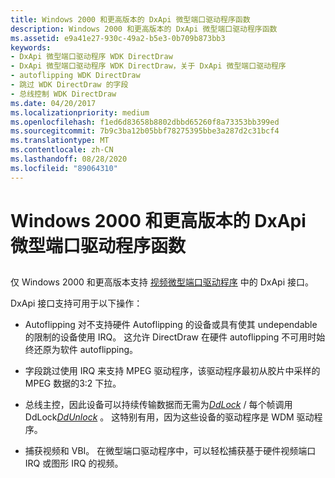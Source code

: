 ```yaml
---
title: Windows 2000 和更高版本的 DxApi 微型端口驱动程序函数
description: Windows 2000 和更高版本的 DxApi 微型端口驱动程序函数
ms.assetid: e9a41e27-930c-49a2-b5e3-0b709b873bb3
keywords:
- DxApi 微型端口驱动程序 WDK DirectDraw
- DxApi 微型端口驱动程序 WDK DirectDraw，关于 DxApi 微型端口驱动程序
- autoflipping WDK DirectDraw
- 跳过 WDK DirectDraw 的字段
- 总线控制 WDK DirectDraw
ms.date: 04/20/2017
ms.localizationpriority: medium
ms.openlocfilehash: f1ed6d83658b8802dbbd65260f8a73353bb399ed
ms.sourcegitcommit: 7b9c3ba12b05bbf78275395bbe3a287d2c31bcf4
ms.translationtype: MT
ms.contentlocale: zh-CN
ms.lasthandoff: 08/28/2020
ms.locfileid: "89064310"
---
```

# <a name="dxapi-miniport-driver-functions-for-windows-2000-and-later"></a>Windows 2000 和更高版本的 DxApi 微型端口驱动程序函数


## <span id="ddk_dxapi_miniport_driver_functions_for_windows_2000_and_later_gg"></span><span id="DDK_DXAPI_MINIPORT_DRIVER_FUNCTIONS_FOR_WINDOWS_2000_AND_LATER_GG"></span>


仅 Windows 2000 和更高版本支持 [视频微型端口驱动程序](video-miniport-drivers-in-the-windows-2000-display-driver-model.md) 中的 DxApi 接口。

DxApi 接口支持可用于以下操作：

-   Autoflipping 对不支持硬件 Autoflipping 的设备或具有使其 undependable 的限制的设备使用 IRQ。 这允许 DirectDraw 在硬件 autoflipping 不可用时始终还原为软件 autoflipping。

-   字段跳过使用 IRQ 来支持 MPEG 驱动程序，该驱动程序最初从胶片中采样的 MPEG 数据的3:2 下拉。

-   总线主控，因此设备可以持续传输数据而无需为[*DdLock*](/windows/desktop/api/ddrawint/nc-ddrawint-pdd_surfcb_lock)  /  每个帧调用 DdLock[*DdUnlock*](/windows/desktop/api/ddrawint/nc-ddrawint-pdd_surfcb_unlock) 。 这特别有用，因为这些设备的驱动程序是 WDM 驱动程序。

-   捕获视频和 VBI。 在微型端口驱动程序中，可以轻松捕获基于硬件视频端口 IRQ 或图形 IRQ 的视频。

 

